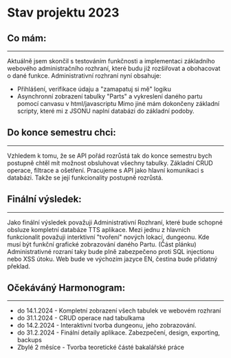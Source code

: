 # Stav projektu 2023

## Co mám:
---
Aktuálně jsem skončil s testováním funkčnosti a implementaci základního webového administračního rozhraní, které budu již rozšiřovat a obohacovat o dané funkce.
Administrativní rozhraní nyní obsahuje: 
 - Přihlášení, verifikace údaju a "zamapatuj si mě" logiku
 - Asynchronní zobrazení tabulky "Parts" a vykreslení daného partu pomocí canvasu v html/javascriptu
Mimo jiné mám dokončeny základní scripty, které mi z JSONU naplní databázi do základní podoby.

## Do konce semestru chci:
---
Vzhledem k tomu, že se API pořád rozrůstá tak do konce semestru bych postupně chtěl mít možnost obsluhovat všechny tabulky. Základní CRUD operace, filtrace a ošetření.
Pracujeme s API jako hlavní komunikaci s databázi. Takže se její funkcionality postupně rozrůstá.

## Finální výsledek:
---
Jako finální výsledek považuji Administrativní Rozhraní, které bude schopné obsluze kompletní databáze TTS aplikace. 
Mezi jednu z hlavních funkcionalit považuji interktivní "tvoření" nových lokací, dungeonu. Kde musí být funkční grafické zobrazování daného Partu. (Část plánku)
Administrativné rozraní taky bude plně zabezpečeno proti SQL injectionu nebo XSS útoku. Web bude ve výchozím jazyce EN, čestina bude přidatný překlad.

## Očekáváný Harmonogram:
---
 - do 14.1.2024 - Kompletní zobrazení všech tabulek ve webovém rozhraní
 - do 31.1.2024 - CRUD operace nad tabulkama
 - do 14.2.2024 - Interaktivní tvorba dungeonu, jeho zobrazování.
 - do 31.2.2024 - Finální detaily aplikace. Zabezpečení, design, exporting, backups
 - Zbylé 2 měsíce - Tvorba teoretické částé bakalářské práce